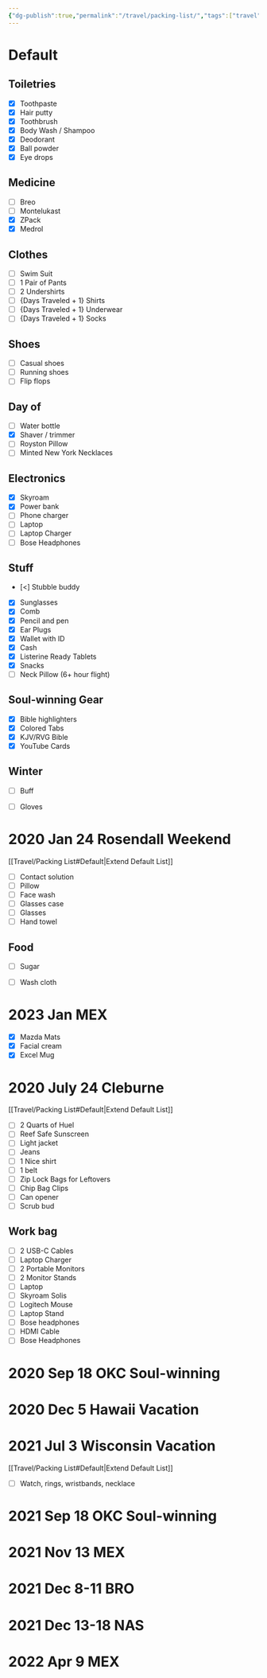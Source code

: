 ```yaml
---
{"dg-publish":true,"permalink":"/travel/packing-list/","tags":["travel"],"created":"","updated":""}
---
```



# Default

## Toiletries
- [x] Toothpaste
- [x] Hair putty
- [x] Toothbrush
- [x] Body Wash / Shampoo
- [x] Deodorant
- [x] Ball powder
- [x] Eye drops

## Medicine
- [ ] Breo
- [ ] Montelukast
- [x] ZPack
- [x] Medrol

## Clothes
- [ ] Swim Suit
- [ ] 1 Pair of Pants
- [ ] 2 Undershirts
- [ ] {Days Traveled + 1} Shirts
- [ ] {Days Traveled + 1} Underwear
- [ ] {Days Traveled + 1} Socks

## Shoes
- [ ] Casual shoes
- [ ] Running shoes
- [ ] Flip flops

## Day of
- [ ] Water bottle
- [x] Shaver / trimmer
- [ ] Royston Pillow
- [ ] Minted New York Necklaces

## Electronics
- [x] Skyroam
- [x] Power bank
- [ ] Phone charger
- [ ] Laptop
- [ ] Laptop Charger
- [ ] Bose Headphones

## Stuff
- [<] Stubble buddy
- [x] Sunglasses
- [x] Comb
- [x] Pencil and pen
- [x] Ear Plugs
- [x] Wallet with ID
- [x] Cash
- [x] Listerine Ready Tablets
- [x] Snacks
- [ ] Neck Pillow (6+ hour flight)

## Soul-winning Gear
- [x] Bible highlighters
- [x] Colored Tabs
- [x] KJV/RVG Bible
- [x] YouTube Cards

## Winter
- [ ] Buff
- [ ] Gloves


# 2020 Jan 24 Rosendall Weekend
[[Travel/Packing List#Default\|Extend Default List]]

- [ ] Contact solution
- [ ] Pillow
- [ ] Face wash
- [ ] Glasses case
- [ ] Glasses
- [ ] Hand towel

## Food
- [ ] Sugar
- [ ] Wash cloth


# 2023 Jan MEX

- [x] Mazda Mats
- [x] Facial cream
- [x] Excel Mug

# 2020 July 24 Cleburne
[[Travel/Packing List#Default\|Extend Default List]]

- [ ] 2 Quarts of Huel
- [ ] Reef Safe Sunscreen
- [ ] Light jacket
- [ ] Jeans
- [ ] 1 Nice shirt
- [ ] 1 belt
- [ ] Zip Lock Bags for Leftovers
- [ ] Chip Bag Clips
- [ ] Can opener
- [ ] Scrub bud

## Work bag
- [ ] 2 USB-C Cables
- [ ] Laptop Charger
- [ ] 2 Portable Monitors
- [ ] 2 Monitor Stands
- [ ] Laptop
- [ ] Skyroam Solis
- [ ] Logitech Mouse
- [ ] Laptop Stand
- [ ] Bose headphones
- [ ] HDMI Cable
- [ ] Bose Headphones

# 2020 Sep 18 OKC Soul-winning

# 2020 Dec 5 Hawaii Vacation

# 2021 Jul 3 Wisconsin Vacation
[[Travel/Packing List#Default\|Extend Default List]]

- [ ] Watch, rings, wristbands, necklace

# 2021 Sep 18 OKC Soul-winning

# 2021 Nov 13 MEX

# 2021 Dec 8-11 BRO

# 2021 Dec 13-18 NAS

# 2022 Apr 9 MEX
